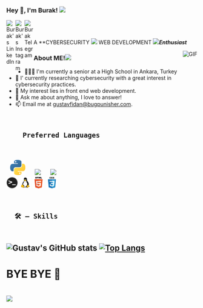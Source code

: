 <h3 title="hehehe"> Hey 👋, I'm Burak! <img src="https://github.com/TheDudeThatCode/TheDudeThatCode/blob/master/Assets/Earth.gif" width="15px"></h3>


<a href="https://www.linkedin.com/in/gustavfidan">
  <img align="left" alt="Burak's LinkedIn" width="24px" src="https://cdn.jsdelivr.net/npm/simple-icons@v3/icons/linkedin.svg" />
</a>

<a href="https://www.instagram.com/selfweezerr/">
  <img align="left" alt="Burak's Instagram" width="24px" src="https://cdn.jsdelivr.net/npm/simple-icons@v3/icons/instagram.svg" />
</a>

<a href="https://t.me/glovelace/">
  <img align="left" alt="Burak Telegram" width="24px" src="https://cdn.jsdelivr.net/npm/simple-icons@v3/icons/telegram.svg" />
</a>

<br />
<br />

A **CYBERSECURITY   <img src="https://media.giphy.com/media/ksE9feSa2b4V2GYwY4/giphy.gif" width="35px"> WEB DEVELOPMENT <img  src="https://media.giphy.com/media/d8d7kW0JUCUDwHpDsk/giphy.gif" width="35px">***Enthusiast***
 

  <img align="right" alt="GIF" src="https://media.giphy.com/media/jTNG3RF6EwbkpD4LZx/giphy.gif" />

 <h3>About ME!<img src="https://media.giphy.com/media/mFr2bCGZkwclfVDKv6/giphy.gif" width="150"/></h3>


- 👨🏽‍💻 I'm currently a senior at a High School in Ankara, Turkey
- 🌱 I' currently researching cybersecurity with a great interest in cybersecurity practices. 
- 🤔 My interest lies in front end web development.
- 💬 Ask me about anything, I love to answer!
- 📫 Email me at [gustavfidan@bugpunisher.com](mailto:gustavfidan@bugpunisher.com).


<h2>
  <code>
    Preferred Languages
  </code>
<h2/>

  <img src="https://github.com/shaurya-src/shaurya-src/blob/main/Assets/python.png" height=40 hspace=10>
  <img src="https://github.com/shaurya-src/shaurya-src/blob/main/Assets/php.png" height=40 hspace=10>
  <img src="https://github.com/shaurya-src/shaurya-src/blob/main/Assets/csharp.png" height=40 hspace=10>
<br>
<code><img height="30" src="https://raw.githubusercontent.com/github/explore/80688e429a7d4ef2fca1e82350fe8e3517d3494d/topics/terminal/terminal.png"></code>
<code><img height="30" src="https://raw.githubusercontent.com/github/explore/80688e429a7d4ef2fca1e82350fe8e3517d3494d/topics/linux/linux.png"></code>
<code><img height="30" src="https://raw.githubusercontent.com/github/explore/80688e429a7d4ef2fca1e82350fe8e3517d3494d/topics/html/html.png"></code>
<code><img height="30" src="https://raw.githubusercontent.com/github/explore/80688e429a7d4ef2fca1e82350fe8e3517d3494d/topics/css/css.png"></code>
<br>
<h2>  <code>
  🛠 — Skills
    </code>
  <h2/>
  
![Gustav's GitHub stats](https://github-readme-stats.vercel.app/api?username=selfweezer&theme=chartreuse-dark&show_icons=true) [![Top Langs](https://github-readme-stats.vercel.app/api/top-langs/?username=selfweezer&layout=compact&theme=chartreuse-dark)](https://github.com/selfweezer/)



<h1>BYE BYE 🤔<h1/>

  <img src="https://media.giphy.com/media/1RfTpdkq2Gc36/giphy.gif" width="250" align="left">




